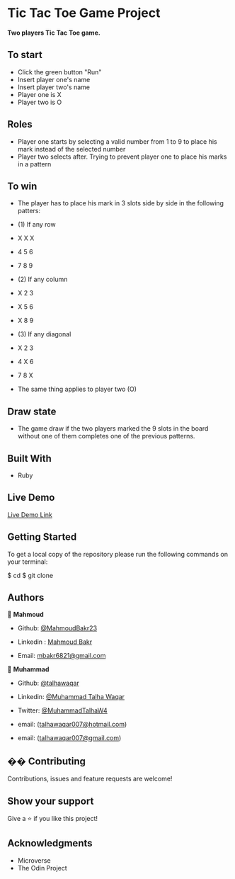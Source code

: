 # Tic Tac Toe Game Project

**Two players Tic Tac Toe game.**

## To start
- Click the green button "Run"
- Insert player one's name
- Insert player two's name
- Player one is X
- Player two is O

## Roles
- Player one starts by selecting a valid number from 1 to 9 to place his mark instead of the selected number
- Player two selects after. Trying to prevent player one to place his marks in a pattern

## To win
- The player has to place his mark in 3 slots side by side in the following patters:

- (1) If any row

-  X X X
-  4 5 6
-  7 8 9

- (2) If any column

-  X 2 3
-  X 5 6
-  X 8 9

- (3) If any diagonal

-  X 2 3
-  4 X 6
-  7 8 X

- The same thing applies to player two (O)

## Draw state
- The game draw if the two players marked the 9 slots in the board without one of them completes one of the previous patterns. 


## Built With

- Ruby

## Live Demo

[Live Demo Link](https://repl.it/@MahmoudBakr23/Tic-Tac-Toe-Game#main.rb)

## Getting Started

To get a local copy of the repository please run the following commands on your terminal:

$ cd <folder>
$ git clone

## Authors

👤 **Mahmoud**

- Github: [@MahmoudBakr23](https://github.com/MahmoudBakr23)

- Linkedin : [Mahmoud Bakr](https://www.linkedin.com/in/mahmoud-bakr-a76323194/)

- Email: [mbakr6821@gmail.com](mbakr6821@gmail.com)

👤 **Muhammad**

- Github: [@talhawaqar](https://github.com/talhawaqar)

- Linkedin: [@Muhammad Talha Waqar](https://www.linkedin.com/in/talha-waqar-977257145/)

- Twitter: [@MuhammadTalhaW4](https://twitter.com/MuhammadTalhaW4)

- email: (talhawaqar007@hotmail.com)

- email: (talhawaqar007@gmail.com)

## �� Contributing

Contributions, issues and feature requests are welcome!

## Show your support

Give a ⭐️ if you like this project!

## Acknowledgments

- Microverse
- The Odin Project
